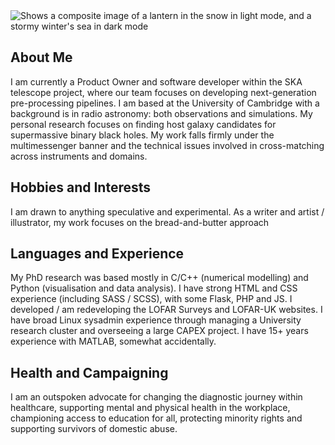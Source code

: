  <picture>
  <source media="(prefers-color-scheme: dark)" srcset="lanterns4.jpg">
  <source media="(prefers-color-scheme: light)" srcset="lanterns.jpg">
  <img alt="Shows a composite image of a lantern in the snow in light mode, and a stormy winter's sea in dark mode">
</picture>

## About Me
I am currently a Product Owner and software developer within the SKA telescope project, where our team focuses on developing next-generation pre-processing pipelines. I am based at the University of Cambridge with a background is in radio astronomy: both observations and simulations. My personal research focuses on finding host galaxy candidates for supermassive binary black holes. My work falls firmly under the multimessenger banner and the technical issues involved in cross-matching across instruments and domains. 

## Hobbies and Interests
I am drawn to anything speculative and experimental. As a writer and artist / illustrator, my work focuses on the bread-and-butter approach

## Languages and Experience
My PhD research was based mostly in C/C++ (numerical modelling) and Python (visualisation and data analysis). I have strong HTML and CSS experience (including SASS / SCSS), with some Flask, PHP and JS. I developed / am redeveloping the LOFAR Surveys and LOFAR-UK websites. I have broad Linux sysadmin experience through managing a University research cluster and overseeing a large CAPEX project. I have 15+ years experience with MATLAB, somewhat accidentally. 

## Health and Campaigning
I am an outspoken advocate for changing the diagnostic journey within healthcare, supporting mental and physical health in the workplace, championing access to education for all, protecting minority rights and supporting survivors of domestic abuse.
